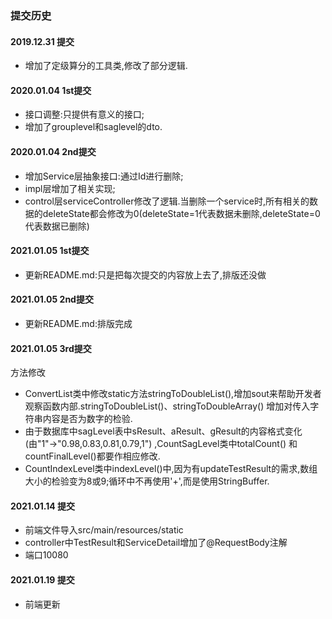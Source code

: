 ### 提交历史

#### 2019.12.31 提交

+ 增加了定级算分的工具类,修改了部分逻辑.

#### 2020.01.04 1st提交

+ 接口调整:只提供有意义的接口;
+ 增加了grouplevel和saglevel的dto.

#### 2020.01.04 2nd提交

+ 增加Service层抽象接口:通过Id进行删除;
+ impl层增加了相关实现;
+ control层serviceController修改了逻辑.当删除一个service时,所有相关的数据的deleteState都会修改为0(deleteState=1代表数据未删除,deleteState=0代表数据已删除)

#### 2021.01.05 1st提交

+ 更新README.md:只是把每次提交的内容放上去了,排版还没做

#### 2021.01.05 2nd提交

+ 更新README.md:排版完成

#### 2021.01.05 3rd提交
方法修改
+ ConvertList类中修改static方法stringToDoubleList(),增加sout来帮助开发者观察函数内部.stringToDoubleList()、stringToDoubleArray()
  增加对传入字符串内容是否为数字的检验.
+ 由于数据库中sagLevel表中sResult、aResult、gResult的内容格式变化(由"1"->"0.98,0.83,0.81,0.79,1") ,CountSagLevel类中totalCount()
  和countFinalLevel()都要作相应修改.
+ CountIndexLevel类中indexLevel()中,因为有updateTestResult的需求,数组大小的检验变为8或9;循环中不再使用'+',而是使用StringBuffer.

#### 2021.01.14 提交
+ 前端文件导入src/main/resources/static
+ controller中TestResult和ServiceDetail增加了@RequestBody注解
+ 端口10080

#### 2021.01.19 提交
+ 前端更新
